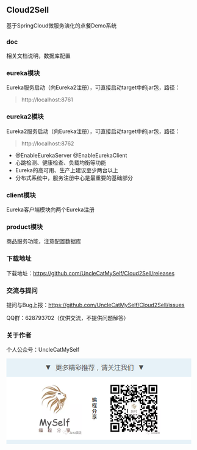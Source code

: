 ## Cloud2Sell

基于SpringCloud微服务演化的点餐Demo系统

### doc

相关文档说明，数据库配置

### eureka模块

Eureka服务启动（向Eureka2注册），可直接启动target中的jar包，路径：

> http://localhost:8761

### eureka2模块

Eureka2服务启动（向Eureka注册），可直接启动target中的jar包，路径：

> http://localhost:8762

* @EnableEurekaServer @EnableEurekaClient
* 心跳检测、健康检查、负载均衡等功能
* Eureka的高可用、生产上建议至少两台以上
* 分布式系统中，服务注册中心是最重要的基础部分

### client模块

Eureka客户端模块向两个Eureka注册

### product模块

商品服务功能，注意配置数据库

### 下载地址

下载地址：https://github.com/UncleCatMySelf/Cloud2Sell/releases

### 交流与提问

提问与Bug上报：https://github.com/UncleCatMySelf/Cloud2Sell/issues

QQ群：628793702（仅供交流，不提供问题解答）

### 关于作者

个人公众号：UncleCatMySelf

![Image text](https://raw.githubusercontent.com/UncleCatMySelf/img-myself/master/img/%E5%85%AC%E4%BC%97%E5%8F%B7.png)